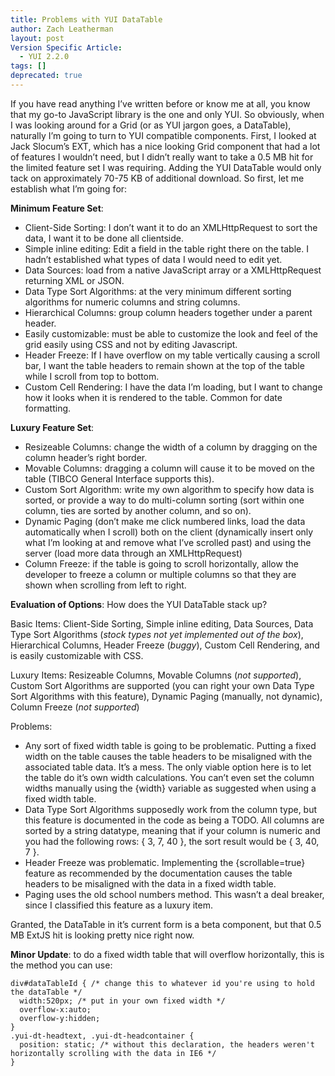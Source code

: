 ```yaml
---
title: Problems with YUI DataTable
author: Zach Leatherman
layout: post
Version Specific Article:
  - YUI 2.2.0
tags: []
deprecated: true
---
```


If you have read anything I’ve written before or know me at all, you know that my go-to JavaScript library is the one and only YUI. So obviously, when I was looking around for a Grid (or as YUI jargon goes, a DataTable), naturally I’m going to turn to YUI compatible components. First, I looked at Jack Slocum’s EXT, which has a nice looking Grid component that had a lot of features I wouldn’t need, but I didn’t really want to take a 0.5 MB hit for the limited feature set I was requiring. Adding the YUI DataTable would only tack on approximately 70-75 KB of additional download. So first, let me establish what I’m going for:

**Minimum Feature Set**:

*   Client-Side Sorting: I don’t want it to do an XMLHttpRequest to sort the data, I want it to be done all clientside.
*   Simple inline editing: Edit a field in the table right there on the table. I hadn’t established what types of data I would need to edit yet.
*   Data Sources: load from a native JavaScript array or a XMLHttpRequest returning XML or JSON.
*   Data Type Sort Algorithms: at the very minimum different sorting algorithms for numeric columns and string columns.
*   Hierarchical Columns: group column headers together under a parent header.
*   Easily customizable: must be able to customize the look and feel of the grid easily using CSS and not by editing Javascript.
*   Header Freeze: If I have overflow on my table vertically causing a scroll bar, I want the table headers to remain shown at the top of the table while I scroll from top to bottom.
*   Custom Cell Rendering: I have the data I’m loading, but I want to change how it looks when it is rendered to the table. Common for date formatting.

**Luxury Feature Set**:

*   Resizeable Columns: change the width of a column by dragging on the column header’s right border.
*   Movable Columns: dragging a column will cause it to be moved on the table (TIBCO General Interface supports this).
*   Custom Sort Algorithm: write my own algorithm to specify how data is sorted, or provide a way to do multi-column sorting (sort within one column, ties are sorted by another column, and so on).
*   Dynamic Paging (don’t make me click numbered links, load the data automatically when I scroll) both on the client (dynamically insert only what I’m looking at and remove what I’ve scrolled past) and using the server (load more data through an XMLHttpRequest)
*   Column Freeze: if the table is going to scroll horizontally, allow the developer to freeze a column or multiple columns so that they are shown when scrolling from left to right.

**Evaluation of Options**: How does the YUI DataTable stack up?

Basic Items: Client-Side Sorting, Simple inline editing, Data Sources, Data Type Sort Algorithms (*stock types not yet implemented out of the box*), Hierarchical Columns, Header Freeze (*buggy*), Custom Cell Rendering, and is easily customizable with CSS.

Luxury Items: Resizeable Columns, Movable Columns (*not supported*), Custom Sort Algorithms are supported (you can right your own Data Type Sort Algorithms with this feature), Dynamic Paging (manually, not dynamic), Column Freeze (*not supported*)

Problems:

*   Any sort of fixed width table is going to be problematic. Putting a fixed width on the table causes the table headers to be misaligned with the associated table data. It’s a mess. The only viable option here is to let the table do it’s own width calculations. You can’t even set the column widths manually using the {width} variable as suggested when using a fixed width table.
*   Data Type Sort Algorithms supposedly work from the column type, but this feature is documented in the code as being a TODO. All columns are sorted by a string datatype, meaning that if your column is numeric and you had the following rows: { 3, 7, 40 }, the sort result would be { 3, 40, 7 }.
*   Header Freeze was problematic. Implementing the {scrollable=true} feature as recommended by the documentation causes the table headers to be misaligned with the data in a fixed width table.
*   Paging uses the old school numbers method. This wasn’t a deal breaker, since I classified this feature as a luxury item.

Granted, the DataTable in it’s current form is a beta component, but that 0.5 MB ExtJS hit is looking pretty nice right now.

**Minor Update**: to do a fixed width table that will overflow horizontally, this is the method you can use:

    div#dataTableId { /* change this to whatever id you're using to hold the dataTable */
      width:520px; /* put in your own fixed width */
      overflow-x:auto;
      overflow-y:hidden;
    }
    .yui-dt-headtext, .yui-dt-headcontainer {
      position: static; /* without this declaration, the headers weren't horizontally scrolling with the data in IE6 */
    }

